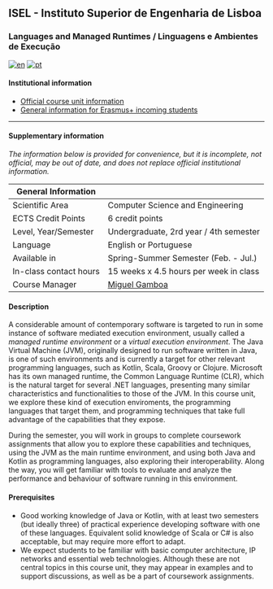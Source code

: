 ## ISEL - Instituto Superior de Engenharia de Lisboa
### Languages and Managed Runtimes / Linguagens e Ambientes de Execução
[![en](https://img.shields.io/badge/lang-en-red.svg)](https://github.com/isel-leic-ave/info/blob/main/README.md)
[![pt](https://img.shields.io/badge/lang-pt-green.svg)](https://github.com/isel-leic-ave/info/blob/main/README.pt.md)

#### Institutional information
* [Official course unit information](https://isel.pt/en/leic/languages-and-managed-runtimes)
* [General information for Erasmus+ incoming students](https://www.isel.pt/en/ensino/programas-de-mobilidade/erasmus-alunos-incoming/informacoes-gerais)

---

#### Supplementary information
*The information below is provided for convenience, but it is incomplete, not official, may be out of date, and does not replace official institutional information.*

| General Information    |                                               |
|------------------------|-----------------------------------------------|
| Scientific Area        | Computer Science and Engineering              |
| ECTS Credit Points     | 6 credit points                               |
| Level, Year/Semester   | Undergraduate, 2rd year / 4th semester        |
| Language               | English or Portuguese                         |
| Available in           | Spring-Summer Semester (Feb. - Jul.)          |
| In-class contact hours | 15 weeks x 4.5 hours per week in class        |
| Course Manager         | [Miguel Gamboa](mailto:miguel.gamboa@isel.pt) |

#### Description
A considerable amount of contemporary software is targeted to run in some instance of software mediated execution environment, usually called a *managed runtime environment* or a *virtual execution environment*. The Java Virtual Machine (JVM), originally designed to run software written in Java, is one of such environments and is currently a target for other relevant programming languages, such as Kotlin, Scala, Groovy or Clojure. Microsoft has its own managed runtime, the Common Language Runtime (CLR), which is the natural target for several .NET languages, presenting many similar characteristics and functionalities to those of the JVM. In this course unit, we explore these kind of execution enviroments, the programming languages that target them, and programming techniques that take full advantage of the capabilities that they expose.

During the semester, you will work in groups to complete coursework assignments that allow you to explore these capabilities and techniques, using the JVM as the main runtime environment, and using both Java and Kotlin as programming languages, also exploring their interoperability. Along the way, you will get familiar with tools to evaluate and analyze the performance and behaviour of software running in this environment.

#### Prerequisites
* Good working knowledge of Java or Kotlin, with at least two semesters (but ideally three) of practical experience developing software with one of these languages. Equivalent solid knowledge of Scala or C# is also acceptable, but may require more effort to adapt.
* We expect students to be familiar with basic computer architecture, IP networks and essential web technologies. Although these are not central topics in this course unit, they may appear in examples and to support discussions, as well as be a part of coursework assignments.
